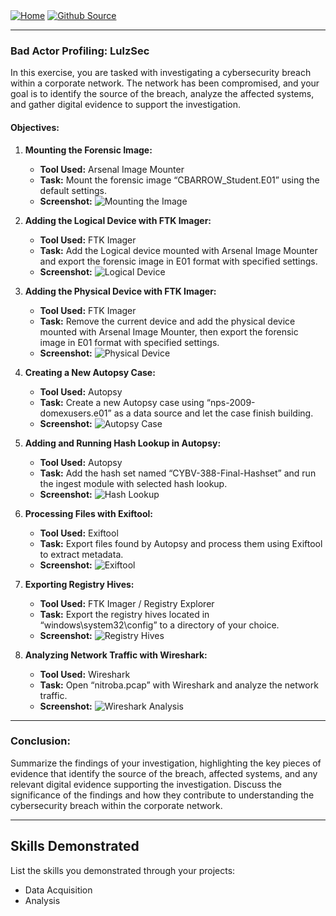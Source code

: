 <div style="display: inline-block;">
  <a href="https://breachopen.github.io/Chas-Riley/">
    <img src="https://img.shields.io/badge/Home-3ba0e6" alt="Home">
  </a>
</div>

<div style="display: inline-block;">
  <a href="https://github.com/BreachOpen/Chas-Riley/" target="_blank">
    <img src="https://img.shields.io/badge/Github_Source-3ba0e6" alt="Github Source">
  </a>
</div>


---

### Bad Actor Profiling: LulzSec 

In this exercise, you are tasked with investigating a cybersecurity breach within a corporate network. The network has been compromised, and your goal is to identify the source of the breach, analyze the affected systems, and gather digital evidence to support the investigation.

#### Objectives:

1. **Mounting the Forensic Image:**
   - **Tool Used:** Arsenal Image Mounter
   - **Task:** Mount the forensic image “CBARROW_Student.E01” using the default settings.
   - **Screenshot:** ![Mounting the Image](insert_screenshot_here)

2. **Adding the Logical Device with FTK Imager:**
   - **Tool Used:** FTK Imager
   - **Task:** Add the Logical device mounted with Arsenal Image Mounter and export the forensic image in E01 format with specified settings.
   - **Screenshot:** ![Logical Device](insert_screenshot_here)

3. **Adding the Physical Device with FTK Imager:**
   - **Tool Used:** FTK Imager
   - **Task:** Remove the current device and add the physical device mounted with Arsenal Image Mounter, then export the forensic image in E01 format with specified settings.
   - **Screenshot:** ![Physical Device](insert_screenshot_here)

4. **Creating a New Autopsy Case:**
   - **Tool Used:** Autopsy
   - **Task:** Create a new Autopsy case using “nps-2009-domexusers.e01” as a data source and let the case finish building.
   - **Screenshot:** ![Autopsy Case](insert_screenshot_here)

5. **Adding and Running Hash Lookup in Autopsy:**
   - **Tool Used:** Autopsy
   - **Task:** Add the hash set named “CYBV-388-Final-Hashset” and run the ingest module with selected hash lookup.
   - **Screenshot:** ![Hash Lookup](insert_screenshot_here)

6. **Processing Files with Exiftool:**
   - **Tool Used:** Exiftool
   - **Task:** Export files found by Autopsy and process them using Exiftool to extract metadata.
   - **Screenshot:** ![Exiftool](insert_screenshot_here)

7. **Exporting Registry Hives:**
   - **Tool Used:** FTK Imager / Registry Explorer
   - **Task:** Export the registry hives located in “windows\system32\config” to a directory of your choice.
   - **Screenshot:** ![Registry Hives](insert_screenshot_here)

8. **Analyzing Network Traffic with Wireshark:**
   - **Tool Used:** Wireshark
   - **Task:** Open “nitroba.pcap” with Wireshark and analyze the network traffic.
   - **Screenshot:** ![Wireshark Analysis](insert_screenshot_here)

---

### Conclusion:

Summarize the findings of your investigation, highlighting the key pieces of evidence that identify the source of the breach, affected systems, and any relevant digital evidence supporting the investigation. Discuss the significance of the findings and how they contribute to understanding the cybersecurity breach within the corporate network.

---

## Skills Demonstrated

List the skills you demonstrated through your projects:

- Data Acquisition
- Analysis
